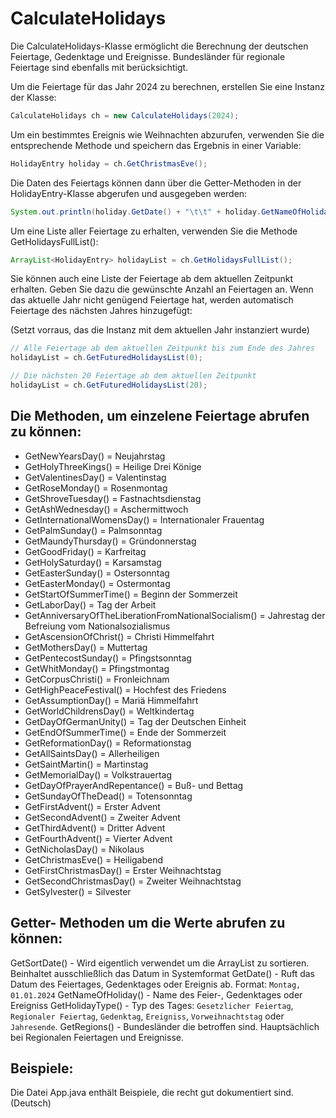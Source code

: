 # CalculateHolidays

Die CalculateHolidays-Klasse ermöglicht die Berechnung der deutschen Feiertage, Gedenktage und Ereignisse. Bundesländer für regionale Feiertage sind ebenfalls mit berücksichtigt.

Um die Feiertage für das Jahr 2024 zu berechnen, erstellen Sie eine Instanz der Klasse:

```java
CalculateHolidays ch = new CalculateHolidays(2024);
```

Um ein bestimmtes Ereignis wie Weihnachten abzurufen, verwenden Sie die entsprechende Methode und speichern das Ergebnis in einer Variable:

```java
HolidayEntry holiday = ch.GetChristmasEve();
```

Die Daten des Feiertags können dann über die Getter-Methoden in der HolidayEntry-Klasse abgerufen und ausgegeben werden:

```java
System.out.println(holiday.GetDate() + "\t\t" + holiday.GetNameOfHoliday() + "\t\t" + holiday.GetHolidayType());
```

Um eine Liste aller Feiertage zu erhalten, verwenden Sie die Methode GetHolidaysFullList():

```java
ArrayList<HolidayEntry> holidayList = ch.GetHolidaysFullList();
```

Sie können auch eine Liste der Feiertage ab dem aktuellen Zeitpunkt erhalten. Geben Sie dazu die gewünschte Anzahl an Feiertagen an. Wenn das aktuelle Jahr nicht genügend Feiertage hat, werden automatisch Feiertage des nächsten Jahres hinzugefügt:

(Setzt vorraus, das die Instanz mit dem aktuellen Jahr instanziert wurde)

```java
// Alle Feiertage ab dem aktuellen Zeitpunkt bis zum Ende des Jahres
holidayList = ch.GetFuturedHolidaysList(0);

// Die nächsten 20 Feiertage ab dem aktuellen Zeitpunkt
holidayList = ch.GetFuturedHolidaysList(20);
```

## Die Methoden, um einzelene Feiertage abrufen zu können:

- GetNewYearsDay() = Neujahrstag
- GetHolyThreeKings() = Heilige Drei Könige
- GetValentinesDay() = Valentinstag
- GetRoseMonday() = Rosenmontag
- GetShroveTuesday() = Fastnachtsdienstag
- GetAshWednesday() = Aschermittwoch
- GetInternationalWomensDay() = Internationaler Frauentag
- GetPalmSunday() = Palmsonntag
- GetMaundyThursday() = Gründonnerstag
- GetGoodFriday() = Karfreitag
- GetHolySaturday() = Karsamstag
- GetEasterSunday() = Ostersonntag
- GetEasterMonday() = Ostermontag
- GetStartOfSummerTime() = Beginn der Sommerzeit
- GetLaborDay() = Tag der Arbeit
- GetAnniversaryOfTheLiberationFromNationalSocialism() = Jahrestag der Befreiung vom Nationalsozialismus
- GetAscensionOfChrist() = Christi Himmelfahrt
- GetMothersDay() = Muttertag
- GetPentecostSunday() = Pfingstsonntag
- GetWhitMonday() = Pfingstmontag
- GetCorpusChristi() = Fronleichnam
- GetHighPeaceFestival() = Hochfest des Friedens
- GetAssumptionDay() = Mariä Himmelfahrt
- GetWorldChildrensDay() = Weltkindertag
- GetDayOfGermanUnity() = Tag der Deutschen Einheit
- GetEndOfSummerTime() = Ende der Sommerzeit
- GetReformationDay() = Reformationstag
- GetAllSaintsDay() = Allerheiligen
- GetSaintMartin() = Martinstag
- GetMemorialDay() = Volkstrauertag
- GetDayOfPrayerAndRepentance() = Buß- und Bettag
- GetSundayOfTheDead() = Totensonntag
- GetFirstAdvent() = Erster Advent
- GetSecondAdvent() = Zweiter Advent
- GetThirdAdvent() = Dritter Advent
- GetFourthAdvent() = Vierter Advent
- GetNicholasDay() = Nikolaus
- GetChristmasEve() = Heiligabend
- GetFirstChristmasDay() = Erster Weihnachtstag
- GetSecondChristmasDay() = Zweiter Weihnachtstag
- GetSylvester() = Silvester

## Getter- Methoden um die Werte abrufen zu können:

GetSortDate()       - Wird eigentlich verwendet um die ArrayList zu sortieren. Beinhaltet ausschließlich das Datum in Systemformat
GetDate()           - Ruft das Datum des Feiertages, Gedenktages oder Ereignis ab. Format: ``Montag, 01.01.2024``
GetNameOfHoliday()  - Name des Feier-, Gedenktages oder Ereigniss
GetHolidayType()    - Typ des Tages: `Gesetzlicher Feiertag`, `Regionaler Feiertag`, `Gedenktag`, `Ereigniss`, `Vorweihnachtstag` oder `Jahresende`.
GetRegions()        - Bundesländer die betroffen sind. Hauptsächlich bei Regionalen Feiertagen und Ereignisse.

## Beispiele:

Die Datei App.java enthält Beispiele, die recht gut dokumentiert sind. (Deutsch)